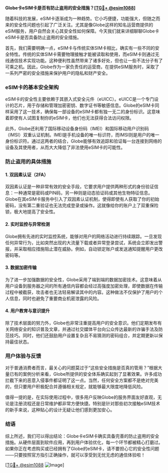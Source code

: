 **Globe卡eSIM卡是否有防止盗用的安全措施？[[TG💪+ @esim1088](https://t.me/s/esim1088)]**

随着科技的发展，eSIM卡逐渐成为一种趋势。它小巧便捷，功能强大，但随之而来的安全性问题也引起了广泛关注。尤其是像Globe这样的知名运营商提供的eSIM服务，用户自然会关心其安全性如何保障。今天我们就来详细聊聊Globe卡eSIM卡是否具备防止盗用的安全措施。

首先，我们需要明确一点，eSIM卡与传统实体SIM卡相比，确实有一些不同的安全特性。传统的实体SIM卡需要物理接触才能被读取和使用，而eSIM卡则通过无线通信技术实现功能。这种便利性虽然带来了诸多好处，但也让一些不法分子有了可乘之机。因此，Globe作为一家负责任的运营商，在提供eSIM服务时，采取了一系列严密的安全措施来保护用户的隐私和财产安全。

### eSIM卡的基本安全架构

eSIM卡的安全性主要依赖于其嵌入式安全元件（eUICC）。eUICC是一个专门设计的芯片，用于存储和管理加密密钥、数字证书等敏感信息。Globe的eSIM卡同样采用了这一技术，确保每一部设备的eSIM卡都有独一无二的身份标识。这意味着即使有人试图复制你的eSIM卡，他们也无法获得合法访问权限。

此外，Globe还利用了国际移动设备身份码（IMEI）和国际移动用户识别码（IMSI）双重认证机制。IMEI是手机设备的唯一标识符，而IMSI则是用户的唯一身份标识符。通过这两者的结合，Globe能够有效追踪和验证每一台连接到网络的设备及其使用者，从而大大降低了非法使用eSIM卡的可能性。

### 防止盗用的具体措施

#### 1. 双因素认证（2FA）

双因素认证是一种非常有效的安全手段，它要求用户提供两种形式的身份验证信息：一种通常是密码或PIN码，另一种则是动态验证码或其他生物特征信息。Globe在其eSIM卡服务中引入了双因素认证机制，使得即使有人获取了你的初始密码，没有第二重验证也无法完成登录或操作。这就像给你的账户上了双重保险锁，极大地提高了安全性。

#### 2. 实时监控与异常检测

Globe拥有先进的实时监控系统，能够对用户的网络活动进行持续跟踪。一旦发现任何异常行为，比如突然出现的大流量下载或者异常登录尝试，系统会立即发出警报，并采取相应措施阻止潜在威胁。例如，自动锁定账户或发送通知提醒用户更改密码等。

#### 3. 数据加密传输

为了进一步加强数据的安全性，Globe采用了端到端的数据加密技术。这意味着从用户设备到服务器之间的所有通信内容都会经过高强度加密处理，即使数据在传输过程中被截获，攻击者也无法轻易解读其中的内容。这种做法不仅保护了用户的个人信息，同时也避免了重要商业机密泄露的风险。

#### 4. 用户教育与意识提升

除了技术层面的努力外，Globe也非常注重提高用户的安全意识。他们定期发布有关网络安全的知识普及文章，并通过社交媒体平台向公众传达最新的诈骗手法及防范技巧。同时，他们还鼓励用户设置复杂且不易猜测的密码组合，并定期更新以保持最佳状态。

### 用户体验与反馈

对于普通消费者而言，最关心的问题莫过于“这些安全措施是否真的管用？”根据大量已有的案例分析来看，Globe所提供的安全体系确实起到了显著效果。许多成功拦截下来的恶意入侵事件都证明了这一点。当然，任何安全方案都不是绝对完美的，但只要用户积极配合并遵循相关规定，就能够最大限度地降低风险。

值得一提的是，在实际使用过程中，很多用户反映Globe的服务界面友好直观，无论是注册流程还是日常维护都非常方便快捷。特别是针对那些初次接触eSIM技术的新手来说，这种贴心的设计无疑让他们感到更加安心。

### 结语

综上所述，我们可以得出结论：Globe卡eSIM卡确实具备完善的防止盗用的安全措施。从硬件层面到软件应用，再到用户体验优化，每一个环节都被精心打磨过。如果你正在考虑购买或已经拥有了Globe的eSIM卡，请不要担心它的安全性问题——只要按照官方指引正确操作，就可以享受到无忧无虑的通信体验啦！

[[TG💪+ @esim1088](https://t.me/s/esim1088) ![Image](https://i.postimg.cc/4NQfJmqS/Snipaste-2025-05-13-00-14-12.png)]